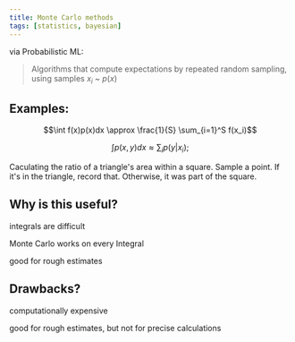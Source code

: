 ```yaml
---
title: Monte Carlo methods
tags: [statistics, bayesian]
---
```


via Probabilistic ML:

> Algorithms that compute expectations by repeated random sampling, using samples $x_i$ ~ $p(x)$

## Examples:

$$\int f(x)p(x)dx \approx \frac{1}{S} \sum_{i=1}^S f(x_i)$$

$$\int p(x,y)dx \approx \sum_{i} p(y | x_i);$$

Caculating the ratio of a triangle's area within a square. Sample a point. If it's in the triangle, record that. Otherwise, it was part of the square.

## Why is this useful?

integrals are difficult

Monte Carlo works on every Integral

good for rough estimates

## Drawbacks?

computationally expensive

good for rough estimates, but not for precise calculations
	
	
